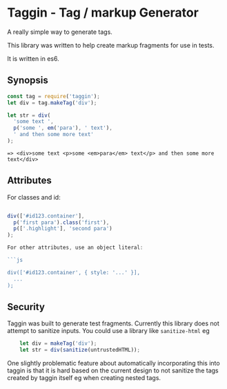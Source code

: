 # Taggin - Tag / markup Generator

A really simple way to generate tags.

This library was written to help create markup fragments for use in tests.

It is written in es6.

## Synopsis
 
```js
const tag = require('taggin');
let div = tag.makeTag('div');

let str = div(
  'some text ',
  p('some ', em('para'), ' text'),
  ' and then some more text'
);
```
```
=> <div>some text <p>some <em>para</em> text</p> and then some more text</div>
```

## Attributes

For classes and id:

```js

div(['#id123.container'],
  p('first para').class('first'),
  p(['.highlight'], 'second para')
);

For other attributes, use an object literal:

```js

div(['#id123.container', { style: '...' }],
  ...
);

```

## Security

Taggin was built to generate test fragments.
Currently this library does not attempt to sanitize inputs.
You could use a library like ```sanitize-html``` eg

```js
    let div = makeTag('div');
    let str = div(sanitize(untrustedHTML));
```

One slightly problematic feature about automatically incorporating
this into taggin is that it is hard based on the current design to not
sanitize the tags created by taggin itself eg when creating nested
tags.
